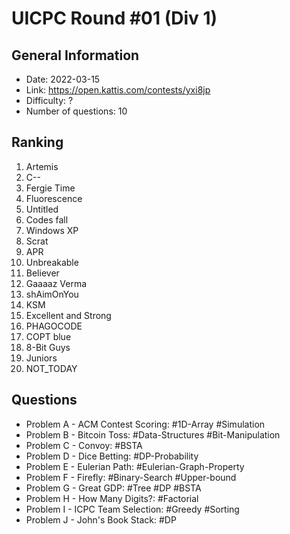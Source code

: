 # UICPC Round #01 (Div 1)
## General Information
- Date: 2022-03-15
- Link: https://open.kattis.com/contests/yxi8jp
- Difficulty: ?
- Number of questions: 10
## Ranking
1. Artemis
2. C--
3. Fergie Time
4. Fluorescence
5. Untitled
6. Codes fall
7. Windows XP
8. Scrat
9. APR
10. Unbreakable
11. Believer
12. Gaaaaz Verma
13. shAimOnYou
14. KSM
15. Excellent and Strong
16. PHAGOCODE
17. COPT blue
18. 8-Bit Guys
18. Juniors
18. NOT_TODAY
## Questions
- Problem A - ACM Contest Scoring: #1D-Array #Simulation
- Problem B - Bitcoin Toss: #Data-Structures #Bit-Manipulation
- Problem C - Convoy: #BSTA
- Problem D - Dice Betting: #DP-Probability
- Problem E - Eulerian Path: #Eulerian-Graph-Property
- Problem F - Firefly: #Binary-Search #Upper-bound
- Problem G - Great GDP: #Tree #DP #BSTA
- Problem H - How Many Digits?: #Factorial
- Problem I - ICPC Team Selection: #Greedy #Sorting
- Problem J - John's Book Stack: #DP
